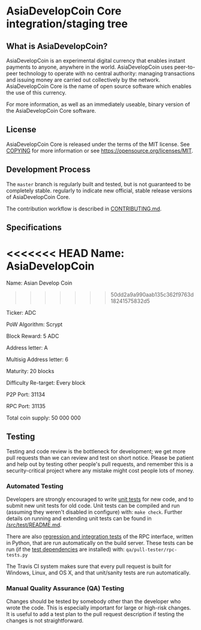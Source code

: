 AsiaDevelopCoin Core integration/staging tree
=====================================



What is AsiaDevelopCoin?
-------------------

AsiaDevelopCoin is an experimental digital currency that enables instant payments to
anyone, anywhere in the world. AsiaDevelopCoin uses peer-to-peer technology to operate
with no central authority: managing transactions and issuing money are carried
out collectively by the network. AsiaDevelopCoin Core is the name of open source
software which enables the use of this currency.

For more information, as well as an immediately useable, binary version of
the AsiaDevelopCoin Core software.

License
-------

AsiaDevelopCoin Core is released under the terms of the MIT license. See [COPYING](COPYING) for more
information or see https://opensource.org/licenses/MIT.

Development Process
-------------------

The `master` branch is regularly built and tested, but is not guaranteed to be
completely stable.
regularly to indicate new official, stable release versions of AsiaDevelopCoin Core.

The contribution workflow is described in [CONTRIBUTING.md](CONTRIBUTING.md).



Specifications
--------------

<<<<<<< HEAD
Name: AsiaDevelopCoin
=======
Name: Asian Develop Coin
>>>>>>> 50dd2a9a990aab135c362f9763d18241575832d5

Ticker: ADC

PoW Algorithm: Scrypt

Block Reward: 5 ADC

Address letter: A

Multisig Address letter: 6

Maturity: 20 blocks

Difficulty Re-target: Every block

P2P Port: 31134

RPC Port: 31135

Total coin supply: 50 000 000



Testing
-------

Testing and code review is the bottleneck for development; we get more pull
requests than we can review and test on short notice. Please be patient and help out by testing
other people's pull requests, and remember this is a security-critical project where any mistake might cost people
lots of money.

### Automated Testing

Developers are strongly encouraged to write [unit tests](src/test/README.md) for new code, and to
submit new unit tests for old code. Unit tests can be compiled and run
(assuming they weren't disabled in configure) with: `make check`. Further details on running
and extending unit tests can be found in [/src/test/README.md](/src/test/README.md).

There are also [regression and integration tests](/qa) of the RPC interface, written
in Python, that are run automatically on the build server.
These tests can be run (if the [test dependencies](/qa) are installed) with: `qa/pull-tester/rpc-tests.py`

The Travis CI system makes sure that every pull request is built for Windows, Linux, and OS X, and that unit/sanity tests are run automatically.

### Manual Quality Assurance (QA) Testing

Changes should be tested by somebody other than the developer who wrote the
code. This is especially important for large or high-risk changes. It is useful
to add a test plan to the pull request description if testing the changes is
not straightforward.

